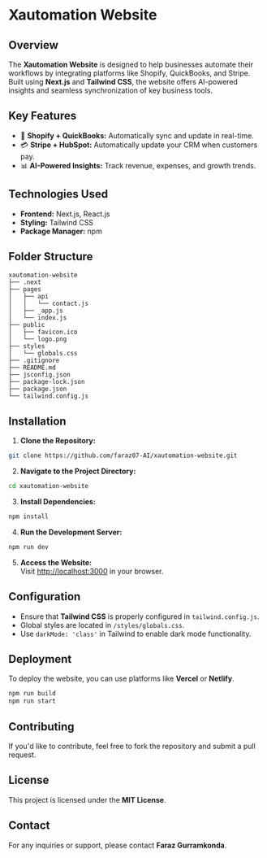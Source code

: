 # Xautomation Website

## Overview
The **Xautomation Website** is designed to help businesses automate their workflows by integrating platforms like Shopify, QuickBooks, and Stripe. Built using **Next.js** and **Tailwind CSS**, the website offers AI-powered insights and seamless synchronization of key business tools.

## Key Features
- 🌱 **Shopify + QuickBooks:** Automatically sync and update in real-time.
- 💳 **Stripe + HubSpot:** Automatically update your CRM when customers pay.
- 📊 **AI-Powered Insights:** Track revenue, expenses, and growth trends.

## Technologies Used
- **Frontend:** Next.js, React.js
- **Styling:** Tailwind CSS
- **Package Manager:** npm

## Folder Structure
```plaintext
xautomation-website
├── .next
├── pages
│   ├── api
│   │   └── contact.js
│   ├── _app.js
│   └── index.js
├── public
│   ├── favicon.ico
│   └── logo.png
├── styles
│   └── globals.css
├── .gitignore
├── README.md
├── jsconfig.json
├── package-lock.json
├── package.json
└── tailwind.config.js
```

## Installation
1. **Clone the Repository:**  
```bash
git clone https://github.com/faraz07-AI/xautomation-website.git
```
2. **Navigate to the Project Directory:**  
```bash
cd xautomation-website
```
3. **Install Dependencies:**  
```bash
npm install
```
4. **Run the Development Server:**  
```bash
npm run dev
```
5. **Access the Website:**  
Visit [http://localhost:3000](http://localhost:3000) in your browser.

## Configuration
- Ensure that **Tailwind CSS** is properly configured in `tailwind.config.js`.
- Global styles are located in `/styles/globals.css`.
- Use `darkMode: 'class'` in Tailwind to enable dark mode functionality.

## Deployment
To deploy the website, you can use platforms like **Vercel** or **Netlify**.
```bash
npm run build
npm run start
```

## Contributing
If you'd like to contribute, feel free to fork the repository and submit a pull request.

## License
This project is licensed under the **MIT License**.

## Contact
For any inquiries or support, please contact **Faraz Gurramkonda**.

